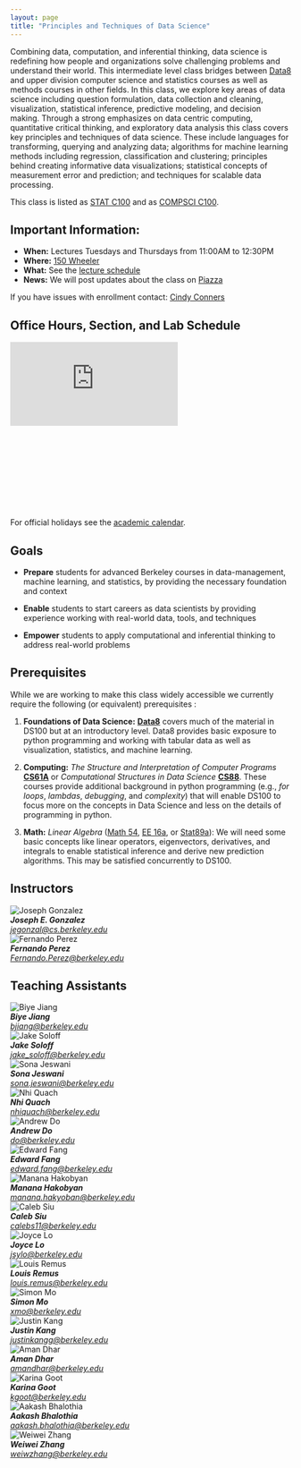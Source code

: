 ```yaml
---
layout: page
title: "Principles and Techniques of Data Science"
---
```


<!-- # DS100: Principles & Techniques of Data Science -->

Combining data, computation, and inferential thinking, data science is
redefining how people and organizations solve challenging problems and
understand their world. This intermediate level class bridges between
[Data8](http://data8.org) and upper division computer science and statistics
courses as well as methods courses in other fields. In this class, we explore
key areas of data science including question formulation, data collection and
cleaning, visualization, statistical inference, predictive modeling, and
decision making.​ Through a strong emphasizes on data centric computing,
quantitative critical thinking, and exploratory data analysis this class covers
key principles and techniques of data science. These include languages for
transforming, querying and analyzing data; algorithms for machine learning
methods including regression, classification and clustering; principles behind
creating informative data visualizations; statistical concepts of measurement
error and prediction; and techniques for scalable data processing.

This class is listed as [STAT C100](http://classes.berkeley.edu/content/2017-fall-stat-c100-001-lec-001) and as [COMPSCI C100](http://classes.berkeley.edu/content/2017-fall-compsci-c100-001-lec-001).

## Important Information:

* **When:** Lectures Tuesdays and Thursdays from 11:00AM to 12:30PM
* **Where:** [150 Wheeler ](http://www.berkeley.edu/map?wheeler)
* **What:** See the [lecture schedule](syllabus)
* **News:** We will post updates about the class on [Piazza](https://piazza.com/berkeley/spring2018/data100/home)

If you have issues with enrollment contact: <a href="mailto:csconners@cs.berkeley.edu?subject=[DS100 Enrollment]">Cindy Conners</a>




<!--

If you have enrolled in the wait-list please complete the following  <a href="https://goo.gl/forms/Ku5cu7L7cUbSaTKc2">Background Survey</a> we will use this to help in admitting students into the class.  Please sign up for Piazza to follow updates on the wait list.
 -->

## Office Hours, Section, and Lab Schedule
<div class="responsive-calendar-wrapper" style="height: 300px">
  <iframe src="https://calendar.google.com/calendar/embed?title=Data%20100%20Discussion%2C%20Lab%2C%20Office%20Hours&amp;mode=WEEK&amp;height=600&amp;wkst=1&amp;bgcolor=%23FFFFFF&amp;src=berkeley.edu_3iothuu50b7vt60vh265urvkgg%40group.calendar.google.com&amp;color=%2342104A&amp;src=berkeley.edu_q7fe1ocb0v0kdofsf0jb6tnv10%40group.calendar.google.com&amp;color=%23182C57&amp;ctz=America%2FLos_Angeles" style="border-width:0" frameborder="0" scrolling="no"></iframe>
</div>

For official holidays see the [academic calendar](http://registrar.berkeley.edu/sites/default/files/pdf/UCB_AcademicCalendar_2017-18_V3.pdf).


## Goals

* **Prepare** students for advanced Berkeley courses in data-management, machine learning, and statistics, by providing the necessary foundation and context

* **Enable** students to start careers as data scientists by providing experience working with real-world data, tools, and techniques

* **Empower** students to apply computational and inferential thinking to address real-world problems


## Prerequisites

While we are working to make this class widely accessible we currently require the following (or equivalent) prerequisites :

1. **Foundations of Data Science:** [**Data8**](http://data8.org/fa16/) covers much of the material in DS100 but at an introductory level.  Data8 provides basic exposure to python programming and working with tabular data as well as visualization, statistics, and machine learning.


1. **Computing:** *The Structure and Interpretation of Computer Programs* [**CS61A**](http://cs61a.org) or *Computational Structures in Data Science* [**CS88**](http://cs88-website.github.io).   These courses provide additional background in python programming (e.g., *for loops*, *lambdas*, *debugging*, and *complexity*) that will enable DS100 to focus more on the concepts in Data Science and less on the details of programming in python.

1. **Math:** *Linear Algebra* ([Math 54](https://math.berkeley.edu/~nadler/54fall2015.html), [EE 16a](http://inst.eecs.berkeley.edu/~ee16a/fa16/), or [Stat89a](https://www.stat.berkeley.edu/~mmahoney/s18-lads/)): We will need some basic concepts like linear operators, eigenvectors, derivatives, and integrals to enable statistical inference and derive new prediction algorithms.  This may be satisfied concurrently to DS100.




## Instructors

<section class="staff">
  <div class="staff__item">
    <img class="staff__img"
         src="https://jegonzal.github.io/assets/jegonzal.jpg"
         alt="Joseph Gonzalez" />
    <address>
      <strong>Joseph E. Gonzalez</strong><br>
      <a href="mailto:jegonzal@cs.berkeley.edu">jegonzal@cs.berkeley.edu</a>
    </address>
  </div>

  <div class="staff__item">
    <img class="staff__img"
         src="https://statistics.berkeley.edu/sites/default/files/faculty/fperez_headshot_lg.jpg"
         alt="Fernando Perez" />
    <address>
      <strong>Fernando Perez</strong><br>
      <a href="mailto:Fernando.Perez@berkeley.edu">Fernando.Perez@berkeley.edu</a>
    </address>
  </div>
</section>

## Teaching Assistants

<section class="staff">

  <div class="staff__item">
    <img class="staff__img"
         src="assets/images/BiyeJiang.jpg"
         alt="Biye Jiang" />
    <address>
      <strong>Biye Jiang</strong><br>
      <a href="mailto:bjiang@berkeley.edu">bjiang@berkeley.edu</a>
    </address>
  </div>

  <div class="staff__item">
    <img class="staff__img"
         src="assets/images/JakeSoloff.jpg"
         alt="Jake Soloff" />
    <address>
      <strong>Jake Soloff</strong><br>
      <a href="mailto:jake_soloff@berkeley.edu">jake_soloff@berkeley.edu</a>
    </address>
  </div>

  <div class="staff__item">
    <img class="staff__img"
         src="assets/images/SonaJeswani.jpg"
         alt="Sona Jeswani" />
    <address>
      <strong>Sona Jeswani</strong><br>
      <a href="mailto:sona.jeswani@berkeley.edu">sona.jeswani@berkeley.edu</a>
    </address>
  </div>

  <div class="staff__item">
    <img class="staff__img"
         src="assets/images/NhiQuach.jpg"
         alt="Nhi Quach" />
    <address>
      <strong>Nhi Quach</strong><br>
      <a href="mailto:nhiquach@berkeley.edu">nhiquach@berkeley.edu</a>
    </address>
  </div>

  <div class="staff__item">
    <img class="staff__img"
         src="assets/images/AndrewDo.png"
         alt="Andrew Do" />
    <address>
      <strong>Andrew Do</strong><br>
      <a href="mailto:do@berkeley.edu">do@berkeley.edu</a>
    </address>
  </div>

  <div class="staff__item">
    <img class="staff__img"
         src="assets/images/EdwardFang.png"
         alt="Edward Fang" />
    <address>
      <strong>Edward Fang</strong><br>
      <a href="mailto:edward.fang@berkeley.edu">edward.fang@berkeley.edu</a>
    </address>
  </div>

  <div class="staff__item">
    <img class="staff__img"
         src="assets/images/MananaHakobyan.png"
         alt="Manana Hakobyan" />
    <address>
      <strong>Manana Hakobyan</strong><br>
      <a href="mailto:manana.hakyoban@berkeley.edu">manana.hakyoban@berkeley.edu</a>
    </address>
  </div>

  <div class="staff__item">
    <img class="staff__img"
         src="assets/images/CalebSiu.png"
         alt="Caleb Siu" />
    <address>
      <strong>Caleb Siu</strong><br>
      <a href="mailto:calebs11@berkeley.edu">calebs11@berkeley.edu</a>
    </address>
  </div>

  <div class="staff__item">
    <img class="staff__img"
         src="assets/images/JoyceLo.png"
         alt="Joyce Lo" />
    <address>
      <strong>Joyce Lo</strong><br>
      <a href="mailto:jsylo@berkeley">jsylo@berkeley.edu</a>
    </address>
  </div>

  <div class="staff__item">
    <img class="staff__img"
         src="assets/images/LouisRemus.png"
         alt="Louis Remus" />
    <address>
      <strong>Louis Remus</strong><br>
      <a href="mailto:louis.remus@berkeley.edu">louis.remus@berkeley.edu</a>
    </address>
  </div>

  <div class="staff__item">
    <img class="staff__img"
         src="assets/images/SimonMo.png"
         alt="Simon Mo" />
    <address>
      <strong>Simon Mo</strong><br>
      <a href="mailto:xmo@berkeley.edu">xmo@berkeley.edu</a>
    </address>
  </div>
  
  <div class="staff__item">
    <img class="staff__img"
         src="assets/images/JustinKang.jpg"
         alt="Justin Kang" />
    <address>
      <strong>Justin Kang</strong><br>
      <a href="mailto:justinkangg@berkeley.edu">justinkangg@berkeley.edu</a>
    </address>
  </div>
  
  <div class="staff__item">
    <img class="staff__img"
         src="assets/images/AmanDhar.jpeg"
         alt="Aman Dhar" />
    <address>
      <strong>Aman Dhar</strong><br>
      <a href="mailto:amandhar@berkeley.edu">amandhar@berkeley.edu</a>
    </address>
  </div>
  
  <div class="staff__item">
    <img class="staff__img"
         src="assets/images/KarinaGoot.jpg"
         alt="Karina Goot" />
    <address>
      <strong>Karina Goot</strong><br>
      <a href="mailto:kgoot@berkeley.edu">kgoot@berkeley.edu</a>
    </address>
  </div>
  
  <div class="staff__item">
    <img class="staff__img"
         src="assets/images/AakashBhalothia.png"
         alt="Aakash Bhalothia" />
    <address>
      <strong>Aakash Bhalothia</strong><br>
      <a href="mailto:aakash.bhalothia@berkeley.edu">aakash.bhalothia@berkeley.edu</a>
    </address>
  </div>

  <div class="staff__item">
    <img class="staff__img"
         src="assets/images/WeiWeiZhang.png"
         alt="Weiwei Zhang" />
    <address>
      <strong>Weiwei Zhang</strong><br>
      <a href="mailto:weiwzhang@berkeley.edu">weiwzhang@berkeley.edu</a>
    </address>
  </div>
<section class="staff">


</section>
